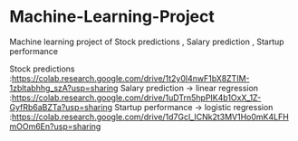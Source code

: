 # Machine-Learning-Project
Machine learning project of  Stock predictions , Salary prediction , Startup performance 

Stock predictions :https://colab.research.google.com/drive/1t2y0l4nwF1bX8ZTIM-1zbltabhhg_szA?usp=sharing
Salary prediction -> linear regression :https://colab.research.google.com/drive/1uDTrn5hpPIK4b1OxX_1Z-GyfRb6aBZTa?usp=sharing
Startup performance -> logistic regression :https://colab.research.google.com/drive/1d7Gcl_ICNk2t3MV1Ho0mK4LFHmOOm6En?usp=sharing
